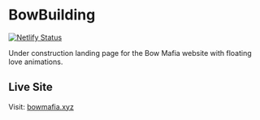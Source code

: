 # BowBuilding

[![Netlify Status](https://api.netlify.com/api/v1/badges/3a03f262-0052-4851-a9b5-0c42c45b69d1/deploy-status)](https://app.netlify.com/projects/bowmafia/deploys)

Under construction landing page for the Bow Mafia website with floating love animations.

## Live Site
Visit: [bowmafia.xyz](https://bowmafia.xyz)
